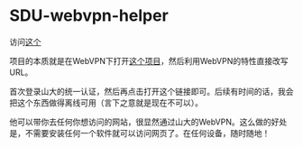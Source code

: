 # SDU-webvpn-helper

访问[这个](https://webvpn.sdu.edu.cn/https/77726476706e69737468656265737421e3ed56cc73603f1e79019da48d576d3c11/URL-redirect/​)

项目的本质就是在WebVPN下打开[这个项目](https://github.com/szw0407/URL-redirect)，然后利用WebVPN的特性直接改写URL。

首次登录山大的统一认证，然后再点击打开这个链接即可。后续有时间的话，我会把这个东西做得离线可用（言下之意就是现在不可以）。

他可以带你去任何你想访问的网站，很显然通过山大的WebVPN。这么做的好处是，不需要安装任何一个软件就可以访问网页了。在任何设备，随时随地！
